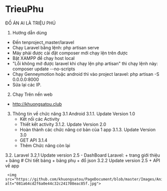 # TrieuPhu
ĐỒ ÁN AI LÀ TRIỆU PHÚ
1. Hướng dẫn dùng
- Đến tenproject_master/laravel 
- Chạy Laravel bằng lệnh: php artisan serve
- Máy phải được cài đặt composer mới chạy lện trên được
- Bật XAMPP để chạy host local
- "Lỗi không mở được laravel khi chạy lện php artisan" thì chạy lệnh này: composer update --no-scripts
- Chạy Genneymotion hoặc android thì vào project laravel: php artisan -S 0.0.0.0:8000
- Sửa lại các IP.
2. Chạy Trên nền web
- http://khuongsatou.club
3. Thông tin về chức năng
3.1 Android
  3.1.1. Update Version 1.0
    - Kết nối các Activity
    - Thiết kết activity
  3.1.2. Update Version 2.0
    - Hoàn thành các chức năng cơ bản của 1 app
  3.1.3. Update Version 3.0
    - GET API
  3.1.4
    - Thêm Chức năng còn lại
    
3.2. Laravel
  3.2.1 Update version 2.5
	  - DashBoard Laravel:
      + trang giới thiệu
      + bảng
          # Chi tiết bảng
      + bảng phụ
      + đổ json
  3.2.2 Update version 2.5
      + API về app
      
     <img src="https://github.com/khuongsatou/PageDocument/blob/master/Images/Anime/081a64cd2f6a0e44c32c241708eac85f.jpg" alt="081a64cd2f6a0e44c32c241708eac85f.jpg">
	  

